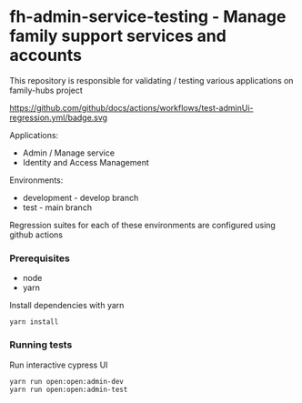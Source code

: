 # fh-admin-service-testing - Manage family support services and accounts

This repository is responsible for validating / testing various applications on family-hubs project

https://github.com/github/docs/actions/workflows/test-adminUi-regression.yml/badge.svg

Applications:
- Admin / Manage service
- Identity and Access Management

Environments:

- development - develop branch
- test - main branch

Regression suites for each of these environments are configured using github actions

### Prerequisites

- node
- yarn

Install dependencies with yarn

```shell
yarn install
```

### Running tests

Run interactive cypress UI

```shell
yarn run open:open:admin-dev
yarn run open:open:admin-test
```